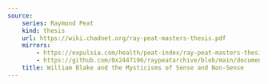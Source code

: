 ```yaml
---
source:
    series: Raymond Peat
    kind: thesis
    url: https://wiki.chadnet.org/ray-peat-masters-thesis.pdf
    mirrors:
        - https://expulsia.com/health/peat-index/ray-peat-masters-thesis.pdf
        - https://github.com/0x2447196/raypeatarchive/blob/main/documents/newsletters/ray-peat-masters-thesis.txt
    title: William Blake and the Mysticisms of Sense and Non-Sense
---
```

